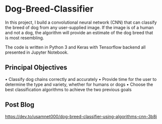 # Dog-Breed-Classifier

In this project, I build a convolutional neural network (CNN) that can classify the breed of dog from any user-supplied image. If the image is of a human and not a dog, the algorithm will provide an estimate of the dog breed that is most resembling.

The code is written in Python 3 and Keras with Tensorflow backend all presented in Jupyter Notebook.

## Principal Objectives

• Classify dog chains correctly and accurately
• Provide time for the user to determine the type and variety, whether for humans or dogs
• Choose the best classification algorithms to achieve the two previous goals

## Post Blog

https://dev.to/usamnet000/dog-breed-classifier-using-algorithms-cnn-3b8i
